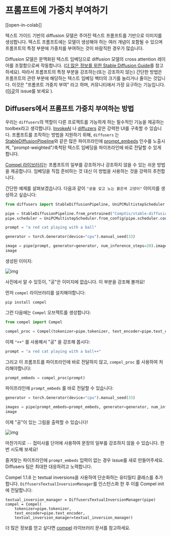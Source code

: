 <!--Copyright 2023 The HuggingFace Team. All rights reserved.

Licensed under the Apache License, Version 2.0 (the "License"); you may not use this file except in compliance with
the License. You may obtain a copy of the License at

http://www.apache.org/licenses/LICENSE-2.0

Unless required by applicable law or agreed to in writing, software distributed under the License is distributed on
an "AS IS" BASIS, WITHOUT WARRANTIES OR CONDITIONS OF ANY KIND, either express or implied. See the License for the
specific language governing permissions and limitations under the License.
-->

# 프롬프트에 가중치 부여하기

[[open-in-colab]]

텍스트 가이드 기반의 diffusion 모델은 주어진 텍스트 프롬프트를 기반으로 이미지를 생성합니다.
텍스트 프롬프트에는 모델이 생성해야 하는 여러 개념이 포함될 수 있으며 프롬프트의 특정 부분에 가중치를 부여하는 것이 바람직한 경우가 많습니다.

Diffusion 모델은 문맥화된 텍스트 임베딩으로 diffusion 모델의 cross attention 레이어를 조절함으로써 작동합니다.
([더 많은 정보를 위한 Stable Diffusion Guide](https://huggingface.co/docs/optimum-neuron/main/en/package_reference/modeling#stable-diffusion)를 참고하세요).
따라서 프롬프트의 특정 부분을 강조하는(또는 강조하지 않는) 간단한 방법은 프롬프트의 관련 부분에 해당하는 텍스트 임베딩 벡터의 크기를 늘리거나 줄이는 것입니다.
이것은 "프롬프트 가중치 부여" 라고 하며, 커뮤니티에서 가장 요구하는 기능입니다.([이곳](https://github.com/khulnasoft/aikit/diffusers/issues/2431)의 issue를 보세요 ).

## Diffusers에서 프롬프트 가중치 부여하는 방법

우리는 `diffusers`의 역할이 다른 프로젝트를 가능하게 하는 필수적인 기능을 제공하는 toolbex라고 생각합니다.
[InvokeAI](https://github.com/invoke-ai/InvokeAI) 나 [diffuzers](https://github.com/abhishekkrthakur/diffuzers) 같은 강력한 UI를 구축할 수 있습니다.
프롬프트를 조작하는 방법을 지원하기 위해, `diffusers` 는
[StableDiffusionPipeline](https://huggingface.co/docs/diffusers/v0.18.2/en/api/pipelines/stable_diffusion/text2img#diffusers.StableDiffusionPipeline)와 같은
많은 파이프라인에 [prompt_embeds](https://huggingface.co/docs/diffusers/v0.14.0/en/api/pipelines/stable_diffusion/text2img#diffusers.StableDiffusionPipeline.__call__.prompt_embeds)
인수를 노출시켜, "prompt-weighted"/축척된 텍스트 임베딩을 파이프라인에 바로 전달할 수 있게 합니다.

[Compel 라이브러리](https://github.com/damian0815/compel)는 프롬프트의 일부를 강조하거나 강조하지 않을 수 있는 쉬운 방법을 제공합니다.
임베딩을 직접 준비하는 것 대신 이 방법을 사용하는 것을 강력히 추천합니다.

간단한 예제를 살펴보겠습니다.
다음과 같이 `"공을 갖고 노는 붉은색 고양이"` 이미지를 생성하고 싶습니다:

```py
from diffusers import StableDiffusionPipeline, UniPCMultistepScheduler

pipe = StableDiffusionPipeline.from_pretrained("CompVis/stable-diffusion-v1-4")
pipe.scheduler = UniPCMultistepScheduler.from_config(pipe.scheduler.config)

prompt = "a red cat playing with a ball"

generator = torch.Generator(device="cpu").manual_seed(33)

image = pipe(prompt, generator=generator, num_inference_steps=20).images[0]
image
```

생성된 이미지:

![img](https://huggingface.co/datasets/hf-internal-testing/diffusers-images/resolve/main/compel/forest_0.png)

사진에서 알 수 있듯이, "공"은 이미지에 없습니다. 이 부분을 강조해 볼까요!

먼저 `compel` 라이브러리를 설치해야합니다:

```
pip install compel
```

그런 다음에는 `Compel` 오브젝트를 생성합니다:

```py
from compel import Compel

compel_proc = Compel(tokenizer=pipe.tokenizer, text_encoder=pipe.text_encoder)
```

이제 `"++"` 를 사용해서 "공" 을 강조해 봅시다:

```py
prompt = "a red cat playing with a ball++"
```

그리고 이 프롬프트를 파이프라인에 바로 전달하지 않고, `compel_proc` 를 사용하여 처리해야합니다:

```py
prompt_embeds = compel_proc(prompt)
```

파이프라인에 `prompt_embeds` 를 바로 전달할 수 있습니다:

```py
generator = torch.Generator(device="cpu").manual_seed(33)

images = pipe(prompt_embeds=prompt_embeds, generator=generator, num_inference_steps=20).images[0]
image
```

이제 "공"이 있는 그림을 출력할 수 있습니다!

![img](https://huggingface.co/datasets/hf-internal-testing/diffusers-images/resolve/main/compel/forest_1.png)

마찬가지로 `--` 접미사를 단어에 사용하여 문장의 일부를 강조하지 않을 수 있습니다. 한번 시도해 보세요!

즐겨찾는 파이프라인에 `prompt_embeds` 입력이 없는 경우 issue를 새로 만들어주세요.
Diffusers 팀은 최대한 대응하려고 노력합니다.

Compel 1.1.6 는 textual inversions을 사용하여 단순화하는 유티릴티 클래스를 추가합니다.
`DiffusersTextualInversionManager`를 인스턴스화 한 후 이를 Compel init에 전달합니다:

```
textual_inversion_manager = DiffusersTextualInversionManager(pipe)
compel = Compel(
    tokenizer=pipe.tokenizer,
    text_encoder=pipe.text_encoder,
    textual_inversion_manager=textual_inversion_manager)
```

더 많은 정보를 얻고 싶다면 [compel](https://github.com/damian0815/compel) 라이브러리 문서를 참고하세요.
